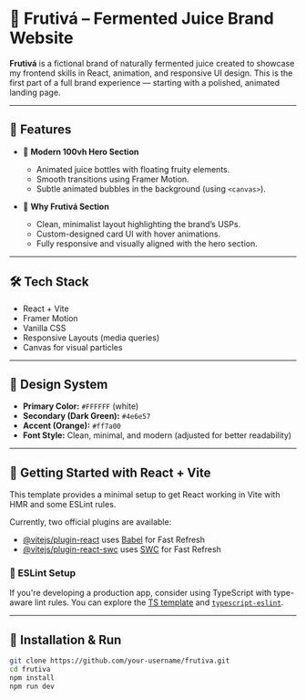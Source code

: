 # 🧃 Frutivá – Fermented Juice Brand Website

**Frutivá** is a fictional brand of naturally fermented juice created to showcase my frontend skills in React, animation, and responsive UI design. This is the first part of a full brand experience — starting with a polished, animated landing page.

---

## 🌟 Features

- 🔸 **Modern 100vh Hero Section**
  - Animated juice bottles with floating fruity elements.
  - Smooth transitions using Framer Motion.
  - Subtle animated bubbles in the background (using `<canvas>`).

- 🔸 **Why Frutivá Section**
  - Clean, minimalist layout highlighting the brand’s USPs.
  - Custom-designed card UI with hover animations.
  - Fully responsive and visually aligned with the hero section.

---

## 🛠️ Tech Stack

- React + Vite
- Framer Motion
- Vanilla CSS
- Responsive Layouts (media queries)
- Canvas for visual particles

---

## 🎨 Design System

- **Primary Color:** `#FFFFFF` (white)  
- **Secondary (Dark Green):** `#4e6e57`  
- **Accent (Orange):** `#ff7a00`  
- **Font Style:** Clean, minimal, and modern (adjusted for better readability)

---

## 🚀 Getting Started with React + Vite

This template provides a minimal setup to get React working in Vite with HMR and some ESLint rules.

Currently, two official plugins are available:

- [@vitejs/plugin-react](https://github.com/vitejs/vite-plugin-react/blob/main/packages/plugin-react) uses [Babel](https://babeljs.io/) for Fast Refresh
- [@vitejs/plugin-react-swc](https://github.com/vitejs/vite-plugin-react/blob/main/packages/plugin-react-swc) uses [SWC](https://swc.rs/) for Fast Refresh

### 📌 ESLint Setup

If you're developing a production app, consider using TypeScript with type-aware lint rules. You can explore the [TS template](https://github.com/vitejs/vite/tree/main/packages/create-vite/template-react-ts) and [`typescript-eslint`](https://typescript-eslint.io).

---

## 🔧 Installation & Run

```bash
git clone https://github.com/your-username/frutiva.git
cd frutiva
npm install
npm run dev

